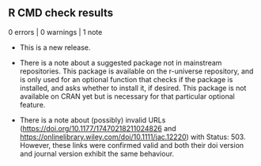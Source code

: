 ## R CMD check results

0 errors | 0 warnings | 1 note

* This is a new release.

* There is a note about a suggested package not in mainstream repositories. This package is available on the r-universe repository, and is only used for an optional function that checks if the package is installed, and asks whether to install it, if desired. This package is not available on CRAN yet but is necessary for that particular optional feature.

* There is a note about (possibly) invalid URLs (https://doi.org/10.1177/17470218211024826 and https://onlinelibrary.wiley.com/doi/10.1111/jac.12220) with Status: 503. However, these links were confirmed valid and both their doi version and journal version exhibit the same behaviour.

